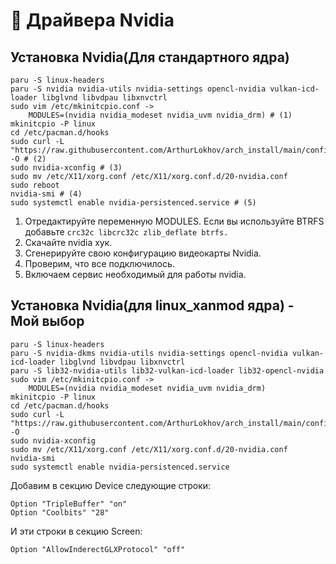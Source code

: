 # 🔋 Драйвера Nvidia

## Установка Nvidia(Для стандартного ядра)

```
paru -S linux-headers
paru -S nvidia nvidia-utils nvidia-settings opencl-nvidia vulkan-icd-loader libglvnd libvdpau libxnvctrl
sudo vim /etc/mkinitcpio.conf ->
    MODULES=(nvidia nvidia_modeset nvidia_uvm nvidia_drm) # (1)
mkinitcpio -P linux
cd /etc/pacman.d/hooks
sudo curl -L "https://raw.githubusercontent.com/ArthurLokhov/arch_install/main/configs/nvidia/nvidia.hook" -O # (2)
sudo nvidia-xconfig # (3)
sudo mv /etc/X11/xorg.conf /etc/X11/xorg.conf.d/20-nvidia.conf
sudo reboot
nvidia-smi # (4)
sudo systemctl enable nvidia-persistenced.service # (5)
```

1. Отредактируйте переменную MODULES. Если вы используйте BTRFS добавьте `crc32c libcrc32c zlib_deflate btrfs.`
2. Скачайте nvidia хук.
3. Сгенерируйте свою конфигурацию видеокарты Nvidia.
4. Проверим, что все подключилось.
5. Включаем сервис необходимый для работы nvidia.

## Установка Nvidia(для linux\_xanmod ядра) - Мой выбор

```
paru -S linux-headers
paru -S nvidia-dkms nvidia-utils nvidia-settings opencl-nvidia vulkan-icd-loader libglvnd libvdpau libxnvctrl
paru -S lib32-nvidia-utils lib32-vulkan-icd-loader lib32-opencl-nvidia
sudo vim /etc/mkinitcpio.conf ->
    MODULES=(nvidia nvidia_modeset nvidia_uvm nvidia_drm)
mkinitcpio -P linux
cd /etc/pacman.d/hooks
sudo curl -L "https://raw.githubusercontent.com/ArthurLokhov/arch_install/main/configs/nvidia/nvidia.hook" -O
sudo nvidia-xconfig
sudo mv /etc/X11/xorg.conf /etc/X11/xorg.conf.d/20-nvidia.conf
nvidia-smi
sudo systemctl enable nvidia-persistenced.service
```

Добавим в секцию Device следующие строки:

```
Option "TripleBuffer" "on"
Option "Coolbits" "28"
```

И эти строки в секцию Screen:

```
Option "AllowInderectGLXProtocol" "off"
```
